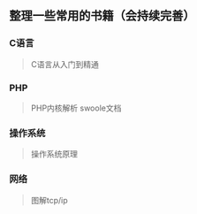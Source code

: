 ## 整理一些常用的书籍（会持续完善）

### C语言
> C语言从入门到精通

### PHP
> PHP内核解析
> swoole文档

### 操作系统
> 操作系统原理
> 

### 网络
> 图解tcp/ip

